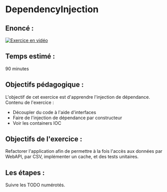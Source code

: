 # DependencyInjection  
## Enoncé :  
  
[![Exercice en vidéo](https://img.youtube.com/vi/y6iIcWTm0HI/mqdefault.jpg)](https://youtu.be/y6iIcWTm0HI)  
  
## Temps estimé :  
90 minutes  
## Objectifs pédagogique :  
L'objectif de cet exercice est d'apprendre l'injection de dépendance.  
Contenu de l'exercice :  
- Découpler du code à l'aide d'interfaces  
- Faire de l'injection de dépendance par constructeur  
- Voir les containers IOC  
## Objectifs de l'exercice :  
Refactorer l'application afin de permettre à la fois l'accès aux données par WebAPI, par CSV, implémenter un cache, et des tests unitaires.  
## Les étapes :  
Suivre les TODO numérotés.  